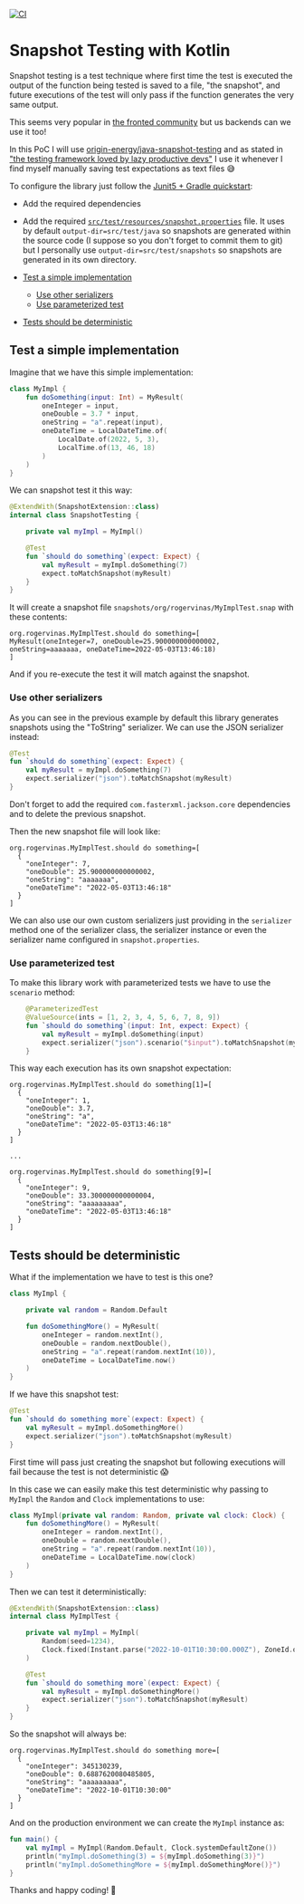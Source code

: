 [![CI](https://github.com/rogervinas/snapshot-testing/actions/workflows/gradle.yml/badge.svg)](https://github.com/rogervinas/snapshot-testing/actions/workflows/gradle.yml)

# Snapshot Testing with Kotlin

Snapshot testing is a test technique where first time the test is executed the output of the function being tested is saved to a file, "the snapshot", and future executions of the test will only pass if the function generates the very same output.

This seems very popular in [the fronted community](https://jestjs.io/docs/snapshot-testing) but us backends can we use it too! 

In this PoC I will use [origin-energy/java-snapshot-testing](https://github.com/origin-energy/java-snapshot-testing) and as stated in ["the testing framework loved by lazy productive devs"](https://github.com/origin-energy/java-snapshot-testing#the-testing-framework-loved-by-lazy-productive-devs) I use it whenever I find myself manually saving test expectations as text files 😅

To configure the library just follow the [Junit5 + Gradle quickstart](https://github.com/origin-energy/java-snapshot-testing#quick-start-junit5--gradle-example):
* Add the required dependencies
* Add the required [`src/test/resources/snapshot.properties`](src/test/resources/snapshot.properties) file. It uses by default `output-dir=src/test/java` so snapshots are generated within the source code (I suppose so you don't forget to commit them to git) but I personally use `output-dir=src/test/snapshots` so snapshots are generated in its own directory. 

* [Test a simple implementation](#test-a-simple-implementation)
  * [Use other serializers](#use-other-serializers)
  * [Use parameterized test](#use-parameterized-test)
* [Tests should be deterministic](#tests-should-be-deterministic)

## Test a simple implementation

Imagine that we have this simple implementation:
```kotlin
class MyImpl {
    fun doSomething(input: Int) = MyResult(
        oneInteger = input,
        oneDouble = 3.7 * input,
        oneString = "a".repeat(input),
        oneDateTime = LocalDateTime.of(
            LocalDate.of(2022, 5, 3),
            LocalTime.of(13, 46, 18)
        )
    )
}
```

We can snapshot test it this way:
```kotlin
@ExtendWith(SnapshotExtension::class)
internal class SnapshotTesting {

    private val myImpl = MyImpl()

    @Test
    fun `should do something`(expect: Expect) {
        val myResult = myImpl.doSomething(7)
        expect.toMatchSnapshot(myResult)
    }
}
```

It will create a snapshot file `snapshots/org/rogervinas/MyImplTest.snap` with these contents:
```text
org.rogervinas.MyImplTest.should do something=[
MyResult(oneInteger=7, oneDouble=25.900000000000002, oneString=aaaaaaa, oneDateTime=2022-05-03T13:46:18)
]
```

And if you re-execute the test it will match against the snapshot.

### Use other serializers

As you can see in the previous example by default this library generates snapshots using the "ToString" serializer. We can use the JSON serializer instead:
```kotlin
@Test
fun `should do something`(expect: Expect) {
    val myResult = myImpl.doSomething(7)
    expect.serializer("json").toMatchSnapshot(myResult)
}
```

Don't forget to add the required `com.fasterxml.jackson.core` dependencies and to delete the previous snapshot.

Then the new snapshot file will look like:
```text
org.rogervinas.MyImplTest.should do something=[
  {
    "oneInteger": 7,
    "oneDouble": 25.900000000000002,
    "oneString": "aaaaaaa",
    "oneDateTime": "2022-05-03T13:46:18"
  }
]
```

We can also use our own custom serializers just providing in the `serializer` method one of the serializer class, the serializer instance or even the serializer name configured in `snapshot.properties`.

### Use parameterized test

To make this library work with parameterized tests we have to use the `scenario` method:
```kotlin
    @ParameterizedTest
    @ValueSource(ints = [1, 2, 3, 4, 5, 6, 7, 8, 9])
    fun `should do something`(input: Int, expect: Expect) {
        val myResult = myImpl.doSomething(input)
        expect.serializer("json").scenario("$input").toMatchSnapshot(myResult)
    }
```

This way each execution has its own snapshot expectation:
```text
org.rogervinas.MyImplTest.should do something[1]=[
  {
    "oneInteger": 1,
    "oneDouble": 3.7,
    "oneString": "a",
    "oneDateTime": "2022-05-03T13:46:18"
  }
]

...

org.rogervinas.MyImplTest.should do something[9]=[
  {
    "oneInteger": 9,
    "oneDouble": 33.300000000000004,
    "oneString": "aaaaaaaaa",
    "oneDateTime": "2022-05-03T13:46:18"
  }
]
```

## Tests should be deterministic

What if the implementation we have to test is this one?
```kotlin
class MyImpl {

    private val random = Random.Default

    fun doSomethingMore() = MyResult(
        oneInteger = random.nextInt(),
        oneDouble = random.nextDouble(),
        oneString = "a".repeat(random.nextInt(10)),
        oneDateTime = LocalDateTime.now()
    )
}
```

If we have this snapshot test:
```kotlin
@Test
fun `should do something more`(expect: Expect) {
    val myResult = myImpl.doSomethingMore()
    expect.serializer("json").toMatchSnapshot(myResult)
}
```

First time will pass just creating the snapshot but following executions will fail because the test is not deterministic 😱

In this case we can easily make this test deterministic why passing to `MyImpl` the `Random` and `Clock` implementations to use:
```kotlin
class MyImpl(private val random: Random, private val clock: Clock) {
    fun doSomethingMore() = MyResult(
        oneInteger = random.nextInt(),
        oneDouble = random.nextDouble(),
        oneString = "a".repeat(random.nextInt(10)),
        oneDateTime = LocalDateTime.now(clock)
    )
}
```

Then we can test it deterministically:
```kotlin
@ExtendWith(SnapshotExtension::class)
internal class MyImplTest {

    private val myImpl = MyImpl(
        Random(seed=1234),
        Clock.fixed(Instant.parse("2022-10-01T10:30:00.000Z"), ZoneId.of("UTC"))
    )

    @Test
    fun `should do something more`(expect: Expect) {
        val myResult = myImpl.doSomethingMore()
        expect.serializer("json").toMatchSnapshot(myResult)
    }
}
```

So the snapshot will always be:
```text
org.rogervinas.MyImplTest.should do something more=[
  {
    "oneInteger": 345130239,
    "oneDouble": 0.6887620080485805,
    "oneString": "aaaaaaaaa",
    "oneDateTime": "2022-10-01T10:30:00"
  }
]
```

And on the production environment we can create the `MyImpl` instance as:
```kotlin
fun main() {
    val myImpl = MyImpl(Random.Default, Clock.systemDefaultZone())
    println("myImpl.doSomething(3) = ${myImpl.doSomething(3)}")
    println("myImpl.doSomethingMore = ${myImpl.doSomethingMore()}")
}
```

Thanks and happy coding! 💙
